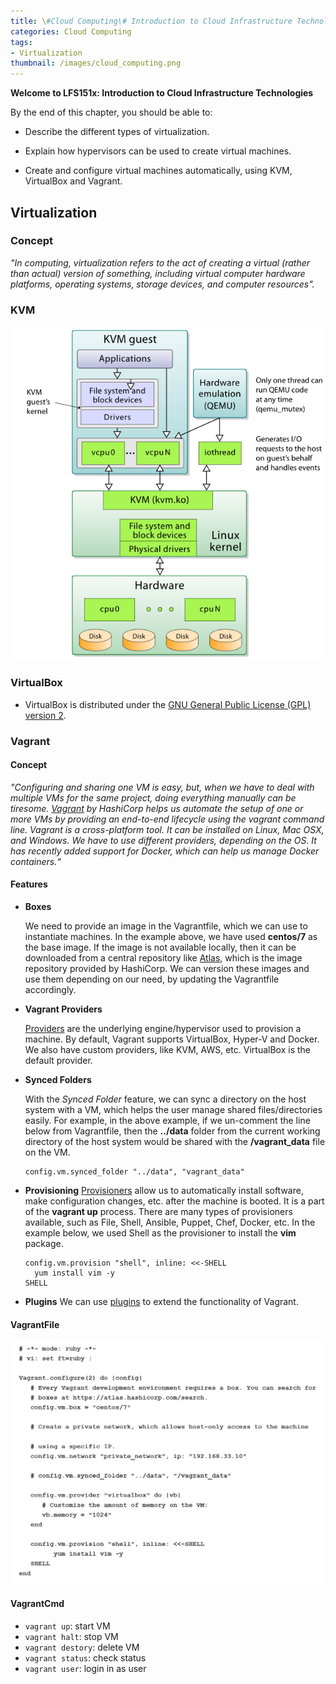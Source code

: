 ```yaml
---
title: \#Cloud Computing\# Introduction to Cloud Infrastructure Technologies(1) Virtualization
categories: Cloud Computing
tags:
- Virtualization
thumbnail: /images/cloud_computing.png
---
```




**Welcome to LFS151x: Introduction to Cloud Infrastructure Technologies**

By the end of this chapter, you should be able to:

- Describe the different types of virtualization.

- Explain how hypervisors can be used to create virtual machines. 
- Create and configure virtual machines automatically, using KVM, VirtualBox and Vagrant.



<!-- more -->



## Virtualization

### Concept

*"In computing, virtualization refers to the act of creating a virtual (rather than actual) version of something, including virtual computer hardware platforms, operating systems, storage devices, and computer resources".*

### KVM

![Kernel-based_Virtual_Machine](/images/Kernel-based_Virtual_Machine.png)

### VirtualBox

- VirtualBox is distributed under the [GNU General Public License (GPL) version 2](https://www.gnu.org/licenses/old-licenses/gpl-2.0.en.html).

### Vagrant

#### Concept

*"Configuring and sharing one VM is easy, but, when we have to deal with multiple VMs for the same project, doing everything manually can be tiresome. [Vagrant](https://www.vagrantup.com/) by HashiCorp helps us automate the setup of one or more VMs by providing an end-to-end lifecycle using the vagrant command line. Vagrant is a cross-platform tool. It can be installed on Linux, Mac OSX, and Windows. We have to use different providers, depending on the OS. It has recently added support for Docker, which can help us manage Docker containers.“*

#### Features

- **Boxes**

  We need to provide an image in the Vagrantfile, which we can use to instantiate machines. In the example above, we have used **centos/7** as the base image. If the image is not available locally, then it can be downloaded from a central repository like [Atlas](https://atlas.hashicorp.com/), which is the image repository provided by HashiCorp. We can version these images and use them depending on our need, by updating the Vagrantfile accordingly.

- **Vagrant Providers** 

  [Providers](https://www.vagrantup.com/docs/providers/) are the underlying engine/hypervisor used to provision a machine. By default, Vagrant supports VirtualBox, Hyper-V and Docker. We also have custom providers, like KVM, AWS, etc. VirtualBox is the default provider.

- **Synced Folders** 

  With the *Synced Folder* feature, we can sync a directory on the host system with a VM, which helps the user manage shared files/directories easily. For example, in the above example, if we un-comment the line below from Vagrantfile, then the **../data** folder from the current working directory of the host system would be shared with the **/vagrant_data** file on the VM.

  ```config
  config.vm.synced_folder "../data", "vagrant_data"
  ```

- **Provisioning**
  [Provisioners](https://www.vagrantup.com/docs/provisioning/) allow us to automatically install software, make configuration changes, etc. after the machine is booted. It is a part of the **vagrant up** process. There are many types of provisioners available, such as File, Shell, Ansible, Puppet, Chef, Docker, etc. In the example below, we used Shell as the provisioner to install the **vim** package.

  ```config
  config.vm.provision "shell", inline: <<-SHELL
  	yum install vim -y
  SHELL
  ```

- **Plugins**
  We can use [plugins](https://www.vagrantup.com/docs/plugins/) to extend the functionality of Vagrant.

#### VagrantFile

![VagrantFile](/images/VagrantFile.png)

#### VagrantCmd

- `vagrant up`: start VM
- `vagrant halt`: stop VM
- `vagrant destory`: delete VM
- `vagrant status`: check status
- `vagrant user`: login in as user